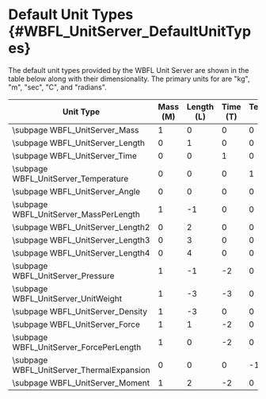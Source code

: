 Default Unit Types {#WBFL_UnitServer_DefaultUnitTypes}
===================
The default unit types provided by the WBFL Unit Server are shown in the table below along with their dimensionality. The primary units for are "kg", "m", "sec", "C", and "radians".

| Unit Type | Mass (M) | Length (L) | Time (T) | Temperature (K) | Angle (A)|
|-----------|----------|------------|----------|-----------------|----------|
\subpage WBFL_UnitServer_Mass        | 1 | 0 | 0 | 0 | 0 |
\subpage WBFL_UnitServer_Length      | 0 | 1 | 0 | 0 | 0 |
\subpage WBFL_UnitServer_Time        | 0 | 0 | 1 | 0 | 0 |
\subpage WBFL_UnitServer_Temperature | 0 | 0 | 0 | 1 | 0 |
\subpage WBFL_UnitServer_Angle       | 0 | 0 | 0 | 0 | 1 |
\subpage WBFL_UnitServer_MassPerLength | 1 | -1 | 0 | 0 | 0 |
\subpage WBFL_UnitServer_Length2       | 0 | 2 | 0 | 0 | 0 |
\subpage WBFL_UnitServer_Length3       | 0 | 3 | 0 | 0 | 0 |
\subpage WBFL_UnitServer_Length4       | 0 | 4 | 0 | 0 | 0 |
\subpage WBFL_UnitServer_Pressure      | 1 | -1 | -2 | 0 | 0 |
\subpage WBFL_UnitServer_UnitWeight    | 1 | -3 | -3 | 0 | 0 |
\subpage WBFL_UnitServer_Density       | 1 | -3 | 0 | 0 | 0 |
\subpage WBFL_UnitServer_Force         | 1 | 1 | -2 | 0 | 0 |
\subpage WBFL_UnitServer_ForcePerLength | 1 | 0 | -2 | 0 | 0 |
\subpage WBFL_UnitServer_ThermalExpansion | 0 | 0 | 0 | -1 | 0 |
\subpage WBFL_UnitServer_Moment       | 1 | 2 | -2 | 0 | 0 |


